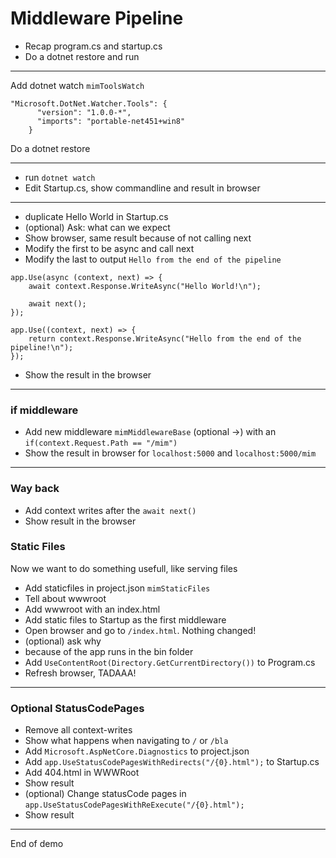 # Middleware Pipeline

* Recap program.cs and startup.cs
* Do a dotnet restore and run

---
Add dotnet watch `mimToolsWatch`
```
"Microsoft.DotNet.Watcher.Tools": {
      "version": "1.0.0-*",
      "imports": "portable-net451+win8"
    }
```
Do a dotnet restore

---
* run `dotnet watch`
* Edit Startup.cs, show commandline and result in browser

---
* duplicate Hello World in Startup.cs
* (optional) Ask: what can we expect
* Show browser, same result because of not calling next
* Modify the first to be async and call next
* Modify the last to output `Hello from the end of the pipeline`
```
app.Use(async (context, next) => {
    await context.Response.WriteAsync("Hello World!\n");
    
    await next();
});

app.Use((context, next) => {
    return context.Response.WriteAsync("Hello from the end of the pipeline!\n");
});
```
* Show the result in the browser

---
### if middleware
* Add new middleware `mimMiddlewareBase` (optional ->) with an `if(context.Request.Path == "/mim")`
* Show the result in browser for `localhost:5000` and `localhost:5000/mim`

---
### Way back
* Add context writes after the `await next()`
* Show result in the browser

### Static Files
Now we want to do something usefull, like serving files

* Add staticfiles in project.json `mimStaticFiles`
* Tell about wwwroot
* Add wwwroot with an index.html
* Add static files to Startup as the first middleware
* Open browser and go to `/index.html`. Nothing changed!
* (optional) ask why
* because of the app runs in the bin folder
* Add `UseContentRoot(Directory.GetCurrentDirectory())` to Program.cs
* Refresh browser, TADAAA!

---
### Optional StatusCodePages
* Remove all context-writes
* Show what happens when navigating to `/` or `/bla`
* Add `Microsoft.AspNetCore.Diagnostics` to project.json
* Add `app.UseStatusCodePagesWithRedirects("/{0}.html");` to Startup.cs
* Add 404.html in WWWRoot
* Show result
* (optional) Change statusCode pages in `app.UseStatusCodePagesWithReExecute("/{0}.html");`
* Show result

---
End of demo
